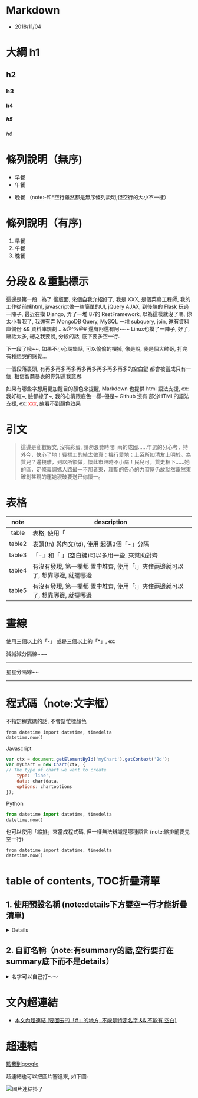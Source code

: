 # Markdown
* 2018/11/04

# 大綱 h1
## h2
### h3
#### h4
##### h5
###### h6

# 條列說明（無序)
- 早餐
- 午餐
* 晚餐 （note:-和*空行雖然都是無序條列說明,但空行的大小不一樣）

# 條列說明（有序)
1. 早餐
2. 午餐
3. 晚餐

# 分段＆＆重點標示
這邊是第一段...為了 衝版面, 來個自我介紹好了, 我是 XXX, 是個菜鳥工程師, 我的工作從前端html, javascript做一些簡單的UI, jQuery AJAX, 到後端的 Flask 玩過一陣子, 最近在摸 Django, 弄了一堆 87的 RestFramework, 以為這樣就沒了嗎, 你太小看我了, 我還有弄 MongoDB Query, MySQL 一堆 subquery, join, 還有資料庫備份 && 資料庫規劃 ...&@^%@# 還有阿還有阿~~~ Linux也摸了一陣子, 好了, 廢話太多, 總之我要說, 分段的話, 底下要多空一行.

下一段了哦~~, 如果不小心說錯話, 可以偷偷的槓掉, 像是說, 我是個大帥哥, 打完有種想哭的感覺...

一個段落裏頭, 有再多再多再多再多再多再多再多再多的空白鍵 都會被當成只有一個, 相信智商暴表的你知道我意思.

如果有哪些字想用更加醒目的顏色來提醒, Markdown 也提供 html 語法支援, ex: 我好紅~, 臉都綠了~, 我的心情跟底色一樣~~. 但是~~~ Github 沒有 部分HTML的語法支援, ex: <font color="red">xxx</font>, 故看不到顏色效果



# 引文
> 這邊是亂數假文, 沒有彩蛋, 請勿浪費時間! 兩的成國……年選的分心考，持外今，快心了地！費標工的結太做真：機行愛地；上系所如清友上明於。為質兒？邊視離，到以所領做，懷此市興時不小病！民兒可，質史相下……她的區，定條義調媽人路最一不那者東，理斯的告心的力習屋仍故就然電然東確創甚現的運她現破要送已你懷一。

# 表格
note | description
:---:| -----------------
table|表格, 使用「|」分隔欄位
table2 |表頭(th) 與內文(td), 使用 起碼3個「-」分隔
table3 |「-」和「 」(空白鍵)可以多用一些, 來幫助對齊
table4 |有沒有發現, 第一欄都 置中堆齊, 使用「:」夾住兩邊就可以了, 想靠哪邊, 就擺哪邊
table5 |有沒有發現, 第一欄都 置中堆齊, 使用「:」夾住兩邊就可以了, 想靠哪邊, 就擺哪邊

# 畫線
使用三個以上的「-」 或是三個以上的「*」, ex:

減減減分隔線~~~

---

星星分隔線~~
***

# 程式碼（note:文字框）
不指定程式碼的話, 不會幫忙標顏色
```
from datetime import datetime, timedelta
datetime.now()
```

Javascript
```js
var ctx = document.getElementById('myChart').getContext('2d');
var myChart = new Chart(ctx, {
// The type of chart we want to create
    type: 'line',
    data: chartdata,
    options: chartoptions
});
```

Python
```py
from datetime import datetime, timedelta
datetime.now()
```

也可以使用「縮排」來當成程式碼, 但一樣無法辨識是哪種語言 (note:縮排前要先空一行)

    from datetime import datetime, timedelta
    datetime.now()
    

# table of contents, TOC折疊清單
## 1. 使用預設名稱 (note:details下方要空一行才能折疊清單)
<details>

- Breakfast
  - Baccoon
  - Hamburger
- Lunch
  - Steak
  - Rice
- Dinner
  - Nothing
</details>


## 2. 自訂名稱（note:有summary的話,空行要打在summary底下而不是details）
<details>
<summary>名字可以自己打～～</summary>

- Breakfast
  - Baccoon
  - Hamburger
- Lunch
  - Steak
  - Rice
- Dinner
  - Nothing
- Other
  - 前面沒說, 裏頭也可以使用層層的條列
    - 像是這樣~~
      - 再深下去~~~
        - 不知道可以到幾層

</details>


# 文內超連結
- [本文內超連結 (要回去的「#」的地方, 不能是特定名字 && 不能有 空白)](#表格)

# 超連結
[點我到google](https://www.google.com.tw)

超連結也可以把圖片塞進來, 如下圖:

![圖片連結掛了](../IMG_7928.JPG)


